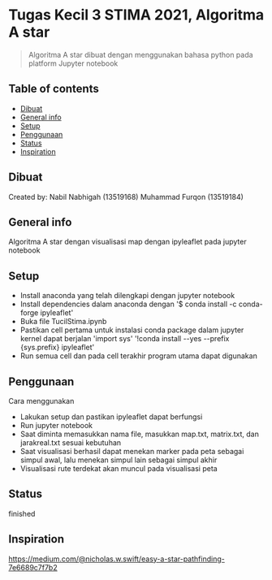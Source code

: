 # Tugas Kecil 3 STIMA 2021, Algoritma A star
> Algoritma A star dibuat dengan menggunakan bahasa python pada platform Jupyter notebook

## Table of contents
* [Dibuat](#dibuat)
* [General info](#general-info)
* [Setup](#setup)
* [Penggunaan](#penggunaan)
* [Status](#status)
* [Inspiration](#inspiration)

## Dibuat
Created by:
Nabil Nabhigah (13519168)
Muhammad Furqon (13519184)

## General info
Algoritma A star dengan visualisasi map dengan ipyleaflet pada jupyter notebook

## Setup
* Install anaconda yang telah dilengkapi dengan jupyter notebook
* Install dependencies dalam anaconda dengan
'$ conda install -c conda-forge ipyleaflet'
* Buka file TucilStima.ipynb
* Pastikan cell pertama untuk instalasi conda package dalam jupyter kernel dapat berjalan
'import sys'
'!conda install --yes --prefix {sys.prefix} ipyleaflet'
* Run semua cell dan pada cell terakhir program utama dapat digunakan

## Penggunaan
Cara menggunakan
* Lakukan setup dan pastikan ipyleaflet dapat berfungsi
* Run jupyter notebook
* Saat diminta memasukkan nama file, masukkan map.txt, matrix.txt, dan jarakreal.txt sesuai kebutuhan
* Saat visualisasi berhasil dapat menekan marker pada peta sebagai simpul awal, lalu menekan simpul lain sebagai simpul akhir
* Visualisasi rute terdekat akan muncul pada visualisasi peta

## Status
finished

## Inspiration
https://medium.com/@nicholas.w.swift/easy-a-star-pathfinding-7e6689c7f7b2
